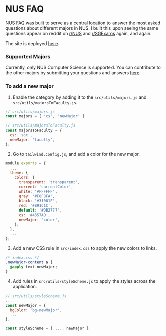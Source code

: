# NUS FAQ

NUS FAQ was built to serve as a central location to answer the most asked questions about different majors in NUS. I built this upon seeing the same questions appear on reddit on [r/NUS](https://www.reddit.com/r/nus) and [r/SGExams](https://www.reddit.com/r/SGExams) again, and again. 

The site is deployed [here](https://nusfaq.netlify.app).

### Supported Majors
Currently, only NUS Computer Science is supported. You can contribute to the other majors by submitting your questions and answers [here](https://nusfaq.netlify.app/contribute).

### To add a new major
1. Enable the category by adding it to the `src/utils/majors.js` and `src/utils/majorsToFaculty.js`.
```js
// src/utils/majors.js
const majors = [ 'cs', 'newMajor' ]

// src/utils/majorsToFaculty.js
const majorsToFaculty = {
  cs: 'soc',
  newMajor: 'faculty',
};
```
2. Go to `tailwind.config.js`, and add a color for the new major.
```js
module.exports = {
  ...
  theme: {
    colors: {
      transparent: 'transparent',
      current: 'currentColor',
      white: '#FFFFFF',
      gray: '#F8F8FA',
      black: '#31081F',
      red: '#B91C1C',
      default: '#DB2777',
      cs: '#4357AD',
      newMajor: 'color',
    },
  },
  ...
};

```
3. Add a new CSS rule in `src/index.css` to apply the new colors to links. 
```css
/* index.css */
.newMajor-content a { 
  @apply text-newMajor;
}
```
4. Add rules in `src/utils/styleScheme.js` to apply the styles across the application.
```js
// src/utils/styleScheme.js
...
const newMajor = {
  bgColor: 'bg-newMajor',
  ...
};

const styleScheme = { ..., newMajor }
```
